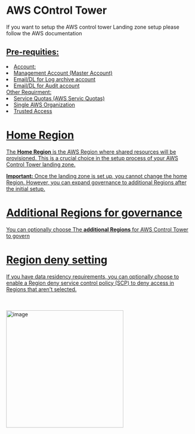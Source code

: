 <!DOCTYPE html>
<html lang="en">
<body>
    <h1>AWS COntrol Tower</h1>
    <p>If you want to setup the AWS control tower Landing zone setup please follow the AWS documentation</br><a href="https://docs.aws.amazon.com/controltower/latest/userguide/getting-started-with-control-tower.html"></p>
    <h2>Pre-requities:</h2>
    <li>
             Account:
                <li>Management Account (Master Account)</li>
                <li>Email/DL for Log archive account</li>
                <li>Email/DL for Audit account</li>
             Other Requirment:
                <li>Service Quotas (AWS Servic Quotas)</li>
                <li>Single AWS Organization</li>
                <li>Trusted Access</li>
    </li>
    <h1>Home Region</h1>
    <p>
        The <strong>Home Region</strong> is the AWS Region where shared resources will be provisioned. This is a crucial choice in the setup process of your AWS Control Tower landing zone.
    </p>
    <p>
        <strong>Important:</strong> Once the landing zone is set up, you cannot change the home Region. However, you can expand governance to additional Regions after the initial setup.
    </p>
     <h1>Additional Regions for governance</h1>
    <p>
         You can optionally choose The <strong> additional Regions</strong>  for AWS Control Tower to govern
    </p>
    <h1>Region deny setting</h1>
    <p>
         If you have data residency requirements, you can optionally choose to enable a Region deny service control policy (SCP) to deny access in Regions that aren't selected.
    </p>
</body>
</html>
</br>
</br>
<img width="314" alt="image" src="https://github.com/user-attachments/assets/ec56de1c-60c2-4be8-b465-9ad7ed2b7426"></br>

